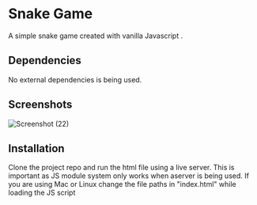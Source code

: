 # Snake Game

A simple snake game created with vanilla Javascript .

## Dependencies

No external dependencies is being used.

## Screenshots
![Screenshot (22)](https://user-images.githubusercontent.com/99042379/164880542-9b2d8d33-b3e6-41b2-a06f-d38abab13ed4.png)

## Installation

Clone the project repo and run the html file using a live server. This is important as JS module system only works when aserver is being used. If you are using Mac or Linux change the file paths in "index.html" while loading the JS script
